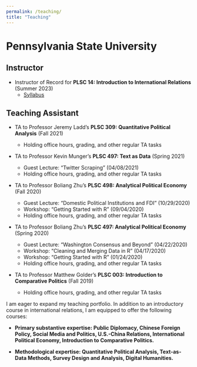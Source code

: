 ```yaml
---
permalink: /teaching/
title: "Teaching"
---
```


#  Pennsylvania State University

## Instructor

- Instructor of Record for <b>PLSC 14: Introduction to International Relations</b> (Summer 2023)
  - [Syllabus](https://github.com/AngelVillegasCruz/AngelVillegasCruz.github.io/raw/master/files/PLSC%2014%20Summer%202023.pdf)

## Teaching Assistant

- TA to Professor Jeremy Ladd’s <b>PLSC 309: Quantitative Political Analysis</b> (Fall 2021)
  - Holding office hours, grading, and other regular TA tasks

- TA to Professor Kevin Munger’s <b>PLSC 497: Text as Data</b> (Spring 2021)
  - Guest Lecture: “Twitter Scraping” (04/08/2021)
  - Holding office hours, grading, and other regular TA tasks

- TA to Professor Boliang Zhu’s <b>PLSC 498: Analytical Political Economy</b> (Fall 2020)
  - Guest Lecture: “Domestic Political Institutions and FDI” (10/29/2020)
  - Workshop: “Getting Started with R” (09/04/2020)
  - Holding office hours, grading, and other regular TA tasks

- TA to Professor Boliang Zhu’s <b>PLSC 497: Analytical Political Economy</b> (Spring 2020)
  - Guest Lecture: “Washington Consensus and Beyond” (04/22/2020)
  - Workshop: “Cleaning and Merging Data in R” (04/17/2020)
  - Workshop: “Getting Started with R” (01/24/2020)
  - Holding office hours, grading, and other regular TA tasks

- TA to Professor Matthew Golder’s <b>PLSC 003: Introduction to Comparative Politics</b> (Fall 2019)
  - Holding office hours, grading, and other regular TA tasks

I am eager to expand my teaching portfolio. In addition to an introductory course in international relations, I am equipped to offer the following courses:

  - <b>Primary substantive expertise<b>: Public Diplomacy, Chinese Foreign Policy, Social Media and Politics, U.S.-China Relations, International Political Economy, Introduction to Comparative Politics.

  - <b>Methodological expertise<b>: Quantitative Political Analysis, Text-as-Data Methods, Survey Design and Analysis, Digital Humanities.
